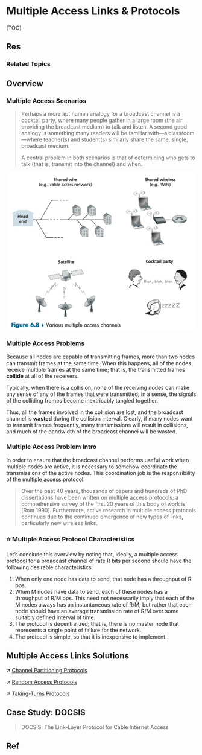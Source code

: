 # Multiple Access Links & Protocols

[TOC]



## Res
### Related Topics



## Overview
### Multiple Access Scenarios
> Perhaps a more apt human analogy for a broadcast channel is a cocktail party, where many people gather in a large room (the air providing the broadcast medium) to talk and listen. A second good analogy is something many readers will be familiar with—a classroom—where teacher(s) and student(s) similarly share the same, single, broadcast medium.
> 
> A central problem in both scenarios is that of determining who gets to talk (that is, transmit into the channel) and when.

![](../../../../../../../../Assets/Pics/Screenshot%202023-05-31%20at%209.16.09%20AM.png)


### Multiple Access Problems
Because all nodes are capable of transmitting frames, more than two nodes can transmit frames at the same time. When this happens, all of the nodes receive multiple frames at the same time; that is, the transmitted frames **collide** at all of the receivers. 

Typically, when there is a collision, none of the receiving nodes can make any sense of any of the frames that were transmitted; in a sense, the signals of the colliding  frames become inextricably tangled together. 

Thus, all the frames involved in the collision are lost, and the broadcast channel is **wasted** during the collision interval. Clearly, if many nodes want to transmit frames frequently, many transmissions will result in collisions, and much of the bandwidth of the broadcast channel will be wasted.


### Multiple Access Problem Intro
In order to ensure that the broadcast channel performs useful work when multiple nodes are active, it is necessary to somehow coordinate the transmissions of the active nodes. This coordination job is the responsibility of the multiple access protocol. 

> Over the past 40 years, thousands of papers and hundreds of PhD dissertations have been written on multiple access protocols; a comprehensive survey of the first 20 years of this body of work is [Rom 1990]. Furthermore, active research in multiple access protocols continues due to the continued emergence of new types of links, particularly new wireless links.


### ⭐️ Multiple Access Protocol Characteristics
Let’s conclude this overview by noting that, ideally, a multiple access protocol for a broadcast channel of rate R bits per second should have the following desirable characteristics:
1. When only one node has data to send, that node has a throughput of R bps.
2. When M nodes have data to send, each of these nodes has a throughput of R/M bps. This need not necessarily imply that each of the M nodes always has an instantaneous rate of R/M, but rather that each node should have an average transmission rate of R/M over some suitably defined interval of time.
3. The protocol is decentralized; that is, there is no master node that represents a single point of failure for the network.
4. The protocol is simple, so that it is inexpensive to implement.



## Multiple Access Links Solutions
↗ [Channel Partitioning Protocols](Channel%20Partitioning%20Protocols/Channel%20Partitioning%20Protocols.md)

↗ [Random Access Protocols](Random%20Access%20Protocols/Random%20Access%20Protocols.md)

↗ [Taking-Turns Protocols](Taking-Turns%20Protocols/Taking-Turns%20Protocols.md)



## Case Study: DOCSIS 
> DOCSIS: The Link-Layer Protocol for Cable Internet Access



## Ref
[Multiple Access Protocols in Computer Network | GeeksforGeeks]: https://www.geeksforgeeks.org/multiple-access-protocols-in-computer-network/

